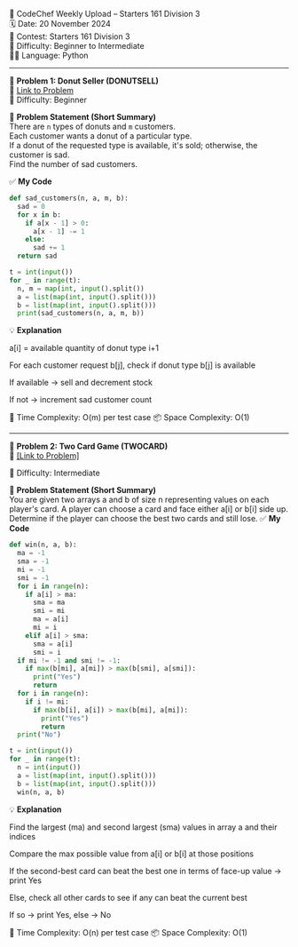 🚀 CodeChef Weekly Upload – Starters 161 Division 3  
🗓️ Date: 20 November 2024  
📁 Contest: Starters 161 Division 3  
🎯 Difficulty: Beginner to Intermediate  
👨‍💻 Language: Python  

---

🧩 **Problem 1: Donut Seller (DONUTSELL)**  
🔗 [Link to Problem](https://www.codechef.com/problems/DONUTSELL)  
🚩 Difficulty: Beginner  

📝 **Problem Statement (Short Summary)**  
There are `n` types of donuts and `m` customers.  
Each customer wants a donut of a particular type.  
If a donut of the requested type is available, it's sold; otherwise, the customer is sad.  
Find the number of sad customers.

✅ **My Code**
```python
def sad_customers(n, a, m, b):
  sad = 0
  for x in b:
    if a[x - 1] > 0:
      a[x - 1] -= 1
    else:
      sad += 1
  return sad

t = int(input())
for _ in range(t):
  n, m = map(int, input().split())
  a = list(map(int, input().split()))
  b = list(map(int, input().split()))
  print(sad_customers(n, a, m, b))
```

💡 **Explanation**

a[i] = available quantity of donut type i+1

For each customer request b[j], check if donut type b[j] is available

If available → sell and decrement stock

If not → increment sad customer count

🧠 Time Complexity: O(m) per test case
📦 Space Complexity: O(1)

---

🧩 **Problem 2: Two Card Game (TWOCARD)**  
🔗 [[Link to Problem] ](https://www.codechef.com/problems/TWOCARD) 

🚩 Difficulty: Intermediate

📝 **Problem Statement (Short Summary)**  
You are given two arrays a and b of size n representing values on each player's card.
A player can choose a card and face either a[i] or b[i] side up.
Determine if the player can choose the best two cards and still lose.
✅ **My Code**
```python
def win(n, a, b):
  ma = -1
  sma = -1
  mi = -1
  smi = -1
  for i in range(n):
    if a[i] > ma:
      sma = ma
      smi = mi
      ma = a[i]
      mi = i
    elif a[i] > sma:
      sma = a[i]
      smi = i
  if mi != -1 and smi != -1:
    if max(b[mi], a[mi]) > max(b[smi], a[smi]):
      print("Yes")
      return
  for i in range(n):
    if i != mi:
      if max(b[i], a[i]) > max(b[mi], a[mi]):
        print("Yes")
        return
  print("No")

t = int(input())
for _ in range(t):
  n = int(input())
  a = list(map(int, input().split()))
  b = list(map(int, input().split()))
  win(n, a, b)

```

💡 **Explanation**

Find the largest (ma) and second largest (sma) values in array a and their indices

Compare the max possible value from a[i] or b[i] at those positions

If the second-best card can beat the best one in terms of face-up value → print Yes

Else, check all other cards to see if any can beat the current best

If so → print Yes, else → No

🧠 Time Complexity: O(n) per test case
📦 Space Complexity: O(1)
